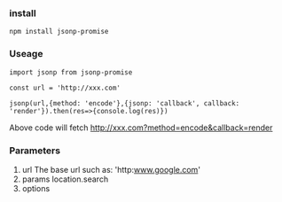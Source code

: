### install
```
npm install jsonp-promise
```

### Useage
```
import jsonp from jsonp-promise

const url = 'http://xxx.com'

jsonp(url,{method: 'encode'},{jsonp: 'callback', callback: 'render'}).then(res=>{console.log(res)})
```
Above code will fetch http://xxx.com?method=encode&callback=render

### Parameters
  1. url  The base url such as: 'http:www.google.com'
  2. params  location.search
  3. options 